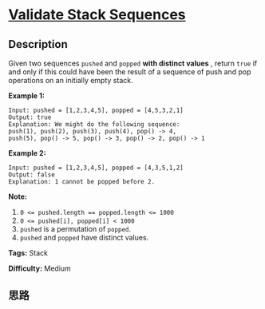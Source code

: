 # [Validate Stack Sequences][title]

## Description

Given two sequences `pushed` and `popped`  **with distinct values** , return
`true` if and only if this could have been the result of a sequence of push
and pop operations on an initially empty stack.



**Example 1:**
            Input: pushed = [1,2,3,4,5], popped = [4,5,3,2,1]    Output: true    Explanation: We might do the following sequence:    push(1), push(2), push(3), push(4), pop() -> 4,    push(5), pop() -> 5, pop() -> 3, pop() -> 2, pop() -> 1    

**Example 2:**
            Input: pushed = [1,2,3,4,5], popped = [4,3,5,1,2]    Output: false    Explanation: 1 cannot be popped before 2.    



**Note:**

  1. `0 <= pushed.length == popped.length <= 1000`
  2. `0 <= pushed[i], popped[i] < 1000`
  3. `pushed` is a permutation of `popped`.
  4. `pushed` and `popped` have distinct values.


**Tags:** Stack

**Difficulty:** Medium

## 思路

[title]: https://leetcode.com/problems/validate-stack-sequences

